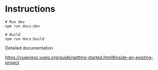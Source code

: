 # Instructions

    # Run dev
    npm run docs:dev

    # Build
    npm run docs:build

Detailed documentation

https://vuepress.vuejs.org/guide/getting-started.html#inside-an-existing-project
